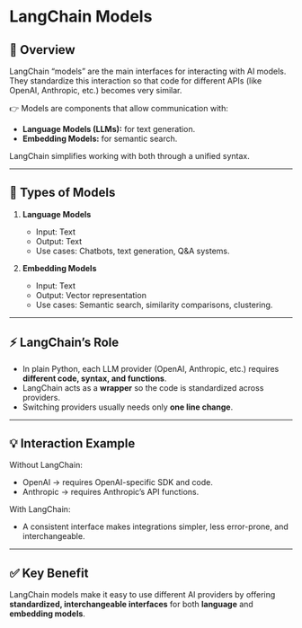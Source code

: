 # LangChain Models

## 📌 Overview

LangChain “models” are the main interfaces for interacting with AI models.  
They standardize this interaction so that code for different APIs (like OpenAI, Anthropic, etc.) becomes very similar.

👉 Models are components that allow communication with:

- **Language Models (LLMs):** for text generation.
- **Embedding Models:** for semantic search.

LangChain simplifies working with both through a unified syntax.

---

## 🔎 Types of Models

1. **Language Models**

   - Input: Text
   - Output: Text
   - Use cases: Chatbots, text generation, Q&A systems.

2. **Embedding Models**
   - Input: Text
   - Output: Vector representation
   - Use cases: Semantic search, similarity comparisons, clustering.

---

## ⚡ LangChain’s Role

- In plain Python, each LLM provider (OpenAI, Anthropic, etc.) requires **different code, syntax, and functions**.
- LangChain acts as a **wrapper** so the code is standardized across providers.
- Switching providers usually needs only **one line change**.

---

## 💡 Interaction Example

Without LangChain:

- OpenAI → requires OpenAI-specific SDK and code.
- Anthropic → requires Anthropic’s API functions.

With LangChain:

- A consistent interface makes integrations simpler, less error-prone, and interchangeable.

---

## ✅ Key Benefit

LangChain models make it easy to use different AI providers by offering **standardized, interchangeable interfaces** for both **language** and **embedding models**.
